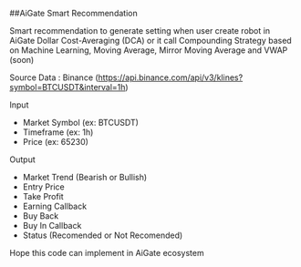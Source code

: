 ##AiGate Smart Recommendation

Smart recommendation to generate setting when user create robot in AiGate Dollar Cost-Averaging (DCA) or it call Compounding Strategy based on Machine Learning, Moving Average, Mirror Moving Average and VWAP (soon)

Source Data : Binance (https://api.binance.com/api/v3/klines?symbol=BTCUSDT&interval=1h)

Input 
- Market Symbol (ex: BTCUSDT)
- Timeframe (ex: 1h)
- Price (ex: 65230)

Output
- Market Trend (Bearish or Bullish)
- Entry Price
- Take Profit
- Earning Callback
- Buy Back
- Buy In Callback
- Status (Recomended or Not Recomended)

Hope this code can implement in AiGate ecosystem
